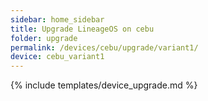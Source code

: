 ```yaml
---
sidebar: home_sidebar
title: Upgrade LineageOS on cebu
folder: upgrade
permalink: /devices/cebu/upgrade/variant1/
device: cebu_variant1
---
```

{% include templates/device_upgrade.md %}
